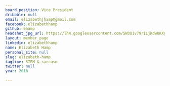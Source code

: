 ```yaml
---
board_position: Vice President
dribbble: null
email: elizabethjhamp@gmail.com
facebook: elizabethhamp
github: ehamp
headshot_jpg_url: https://lh4.googleusercontent.com/5W3U1v79rILjKdwUKXgqcKGdc0jqFwH5vwQT_eUkk_nsxIatfNwwZIWQRa5MFwBAsepb1YtOlis13Qw=w2880-h1678
layout: member_page
linkedin: elizabethhamp
name: Elizabeth Hamp
personal_site: null
slug: elizabeth-hamp
tagline: STEM & sarcasm
twitter: null
year: 2018

---
```

